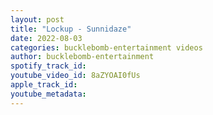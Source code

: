 ```yaml
---
layout: post
title: "Lockup - Sunnidaze"
date: 2022-08-03
categories: bucklebomb-entertainment videos
author: bucklebomb-entertainment
spotify_track_id: 
youtube_video_id: 8aZYOAI0fUs
apple_track_id: 
youtube_metadata: 
---
```


